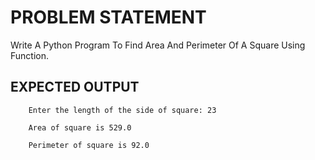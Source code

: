 # PROBLEM STATEMENT
Write A Python Program To Find Area And Perimeter Of A Square Using Function.

## EXPECTED OUTPUT
    
        Enter the length of the side of square: 23

        Area of square is 529.0

        Perimeter of square is 92.0